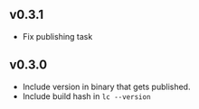## v0.3.1

- Fix publishing task

## v0.3.0

- Include version in binary that gets published.
- Include build hash in `lc --version`
